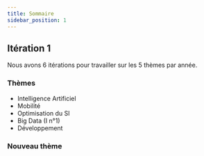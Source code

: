 ```yaml
---
title: Sommaire
sidebar_position: 1
---
```


## Itération 1

Nous avons 6 itérations pour travailler sur les 5 thèmes par année.

### Thèmes
 - Intelligence Artificiel
 - Mobilité
 - Optimisation du SI
 - Big Data (I n°1)
 - Développement

### Nouveau thème